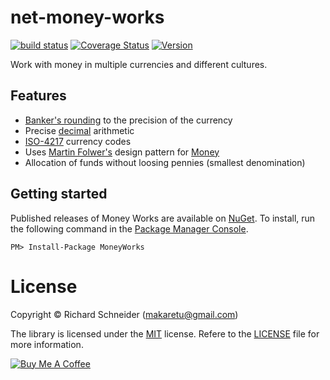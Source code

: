 # net-money-works

[![build status](https://ci.appveyor.com/api/projects/status/github/richardschneider/net-money-works?branch=master&svg=true)](https://ci.appveyor.com/project/richardschneider/net-money-works) 
[![Coverage Status](https://coveralls.io/repos/richardschneider/net-money-works/badge.svg?branch=master&service=github)](https://coveralls.io/github/richardschneider/net-money-works?branch=master)
[![Version](https://img.shields.io/nuget/v/MoneyWorks.svg)](https://www.nuget.org/packages/MoneyWorks)

Work with money in multiple currencies and different cultures.

## Features

- [Banker's rounding](https://en.wikipedia.org/wiki/Rounding) to the precision of the currency 
- Precise [decimal](https://msdn.microsoft.com/en-us/library/system.decimal(v=vs.110).aspx) arithmetic
- [ISO-4217](https://en.wikipedia.org/wiki/ISO_4217) currency codes
- Uses [Martin Folwer's](http://martinfowler.com/) design pattern for [Money](http://martinfowler.com/eaaCatalog/money.html)
- Allocation of funds without loosing pennies (smallest denomination)

## Getting started

Published releases of Money Works are available on [NuGet](https://www.nuget.org/packages/MoneyWorks/).  To install, run the following command in the [Package Manager Console](https://docs.nuget.org/docs/start-here/using-the-package-manager-console).

    PM> Install-Package MoneyWorks

# License
Copyright © Richard Schneider (makaretu@gmail.com)

The library is licensed under the [MIT](http://www.opensource.org/licenses/mit-license.php "Read more about the MIT license form") license. Refere to the [LICENSE](https://github.com/richardschneider/net-money-works/blob/master/LICENSE) file for more information.

<a href="https://www.buymeacoffee.com/kmXOxKJ4E" target="_blank"><img src="https://www.buymeacoffee.com/assets/img/custom_images/yellow_img.png" alt="Buy Me A Coffee" style="height: auto !important;width: auto !important;" ></a>
